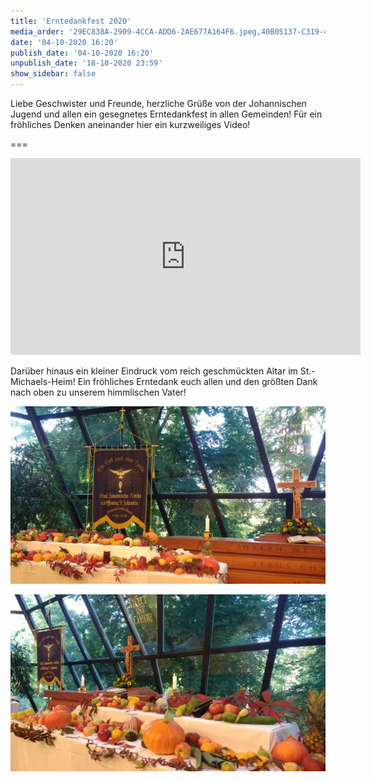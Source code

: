 ```yaml
---
title: 'Erntedankfest 2020'
media_order: '29EC838A-2909-4CCA-ADD6-2AE677A164F6.jpeg,40B05137-C319-410F-A831-655F842A425C.jpeg'
date: '04-10-2020 16:20'
publish_date: '04-10-2020 16:20'
unpublish_date: '18-10-2020 23:59'
show_sidebar: false
---
```


Liebe Geschwister und Freunde, herzliche Grüße von der Johannischen Jugend und allen ein gesegnetes Erntedankfest in allen Gemeinden! Für ein fröhliches Denken aneinander hier ein kurzweiliges Video!

===

<p align="center"><iframe width="560" height="315" src="https://www.youtube-nocookie.com/embed/M-WNnMyVm8k" frameborder="0" allow="accelerometer; autoplay; clipboard-write; encrypted-media; gyroscope; picture-in-picture" allowfullscreen></iframe></p>

Darüber hinaus ein kleiner Eindruck vom reich geschmückten Altar im St.-Michaels-Heim! Ein fröhliches Erntedank euch allen und den größten Dank nach oben zu unserem himmlischen Vater!

![](29EC838A-2909-4CCA-ADD6-2AE677A164F6.jpeg)

![](40B05137-C319-410F-A831-655F842A425C.jpeg)